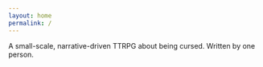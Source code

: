 ```yaml
---
layout: home
permalink: /
---
```

<head>
  <script type="text/javascript" src="./live/js/index.js"></script>
  <link rel="stylesheet" href="../assets/css/main.css">
</head>


A small-scale, narrative-driven TTRPG about being cursed. Written by one person.
